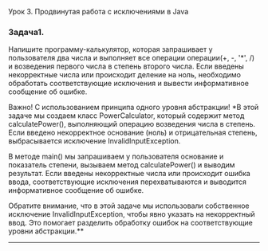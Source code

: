Урок 3. Продвинутая работа с исключениями в Java

### Задача1.  
Напишите программу-калькулятор, которая запрашивает у пользователя два числа
и выполняет все операции операции(+, -, '*', /) и возведения первого числа в степень второго числа.
Если введены некорректные числа или происходит деление на ноль, необходимо обработать соответствующие
исключения и вывести информативное сообщение об ошибке.

Важно! С использованием принципа одного уровня абстракции!
*В этой задаче мы создаем класс PowerCalculator, который содержит метод calculatePower(), выполняющий
операцию возведения числа в степень. Если введено некорректное основание (ноль) и отрицательная 
степень, выбрасывается исключение InvalidInputException.

В методе main() мы запрашиваем у пользователя основание и показатель степени, вызываем метод 
calculatePower() и выводим результат. Если введены некорректные числа или происходит ошибка ввода, соответствующие
исключения перехватываются и выводится информативное сообщение об ошибке.

Обратите внимание, что в этой задаче мы использовали собственное исключение InvalidInputException, чтобы
явно указать на некорректный ввод. Это помогает разделить обработку ошибок на соответствующие уровни абстракции.**

---

